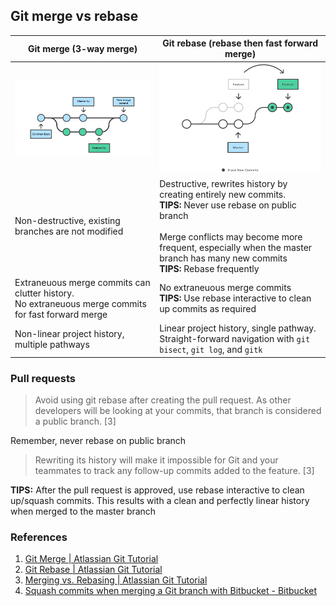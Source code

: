 ## Git merge vs rebase

Git merge (3-way merge) | Git rebase (rebase then fast forward merge)
-|-
![Git merge](./git-merge.png) | ![Git rebase](./git-rebase.svg)
Non-destructive, existing branches are not modified | Destructive, rewrites history by creating entirely new commits. <br> **TIPS:** Never use rebase on public branch <br><br> Merge conflicts may become more frequent, especially when the master branch has many new commits <br> **TIPS:** Rebase frequently
Extraneuous merge commits can clutter history. <br> No extraneuous merge commits for fast forward merge | No extraneuous merge commits <br> **TIPS:** Use rebase interactive to clean up commits as required
Non-linear project history, multiple pathways | Linear project history, single pathway. Straight-forward navigation with `git bisect`, `git log`, and `gitk`

### Pull requests
> Avoid using git rebase after creating the pull request. As other developers will be looking at your commits, that branch is considered a public branch. [3]

Remember, never rebase on public branch

> Rewriting its history will make it impossible for Git and your teammates to track any follow-up commits added to the feature. [3]

**TIPS:** After the pull request is approved, use rebase interactive to clean up/squash commits. This results with a clean and perfectly linear history when merged to the master branch

### References
1. [Git Merge \| Atlassian Git Tutorial](https://www.atlassian.com/git/tutorials/using-branches/git-merge)
2. [Git Rebase \| Atlassian Git Tutorial](https://www.atlassian.com/git/tutorials/rewriting-history/git-rebase)
3. [Merging vs. Rebasing \| Atlassian Git Tutorial](https://www.atlassian.com/git/tutorials/merging-vs-rebasing)
4. [Squash commits when merging a Git branch with Bitbucket - Bitbucket](https://bitbucket.org/blog/git-squash-commits-merging-bitbucket?utm_source=newsletter-email&utm_medium=email&utm_campaign=May-BB-Digest-Version-2_EML-4576&jobid=104109806&subid=1280165170)
